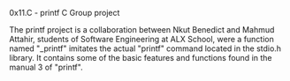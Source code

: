 0x11.C - printf
C Group project

The printf project is a collaboration between Nkut Benedict and Mahmud Attahir, students of Software Engineering at ALX School, were a function named "_printf" imitates the actual "printf" command located in the stdio.h library. It contains some of the basic features and functions found in the manual 3 of "printf".
